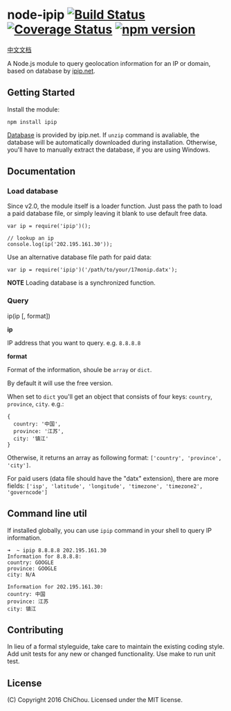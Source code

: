 # node-ipip [![Build Status](https://travis-ci.org/ChiChou/node-ipip.svg?branch=master)](https://travis-ci.org/ChiChou/node-ipip) [![Coverage Status](https://img.shields.io/coveralls/ChiChou/node-ipip.svg)](https://coveralls.io/r/ChiChou/node-ipip) [![npm version](https://badge.fury.io/js/ipip.svg)](http://badge.fury.io/js/ipip)

[中文文档](README.md)

A Node.js module to query geolocation information for an IP or domain, based on database by [ipip.net](http://ipip.net).

## Getting Started

Install the module:

    npm install ipip

[Database](http://s.qdcdn.com/17mon/17monipdb.zip) is provided by ipip.net. If `unzip` command is avaliable, the database will be automatically downloaded during installation. Otherwise, you'll have to manually extract the database, if you are using Windows.

## Documentation

### Load database

Since v2.0, the module itself is a loader function. Just pass the path to load a paid database file, or simply leaving it blank to use default free data.

    var ip = require('ipip')();

    // lookup an ip
    console.log(ip('202.195.161.30'));

Use an alternative database file path for paid data:

    var ip = require('ipip')('/path/to/your/17monip.datx');

**NOTE** Loading database is a synchronized function.

### Query

ip(ip [, format])

**ip**

IP address that you want to query. e.g. `8.8.8.8`

**format** 

Format of the information, shoule be `array` or `dict`. 

By default it will use the free version.

When set to `dict` you'll get an object that consists of four keys: `country`, `province`, `city`. e.g.:

    {
      country: '中国',
      province: '江苏',
      city: '镇江'
    }

Otherwise, it returns an array as following format: `['country', 'province', 'city']`.

For paid users (data file should have the "datx" extension), there are more fields: `['isp', 'latitude', 'longitude', 'timezone', 'timezone2', 'governcode']`

## Command line util

If installed globally, you can use `ipip` command in your shell to query IP information.

    ➜  ~ ipip 8.8.8.8 202.195.161.30
    Information for 8.8.8.8:
    country: GOOGLE
    province: GOOGLE
    city: N/A
    
    Information for 202.195.161.30:
    country: 中国
    province: 江苏
    city: 镇江

## Contributing

In lieu of a formal styleguide, take care to maintain the existing coding style. Add unit tests for any new or changed functionality. Use make to run unit test.

## License

(C) Copyright 2016 ChiChou. Licensed under the MIT license.
